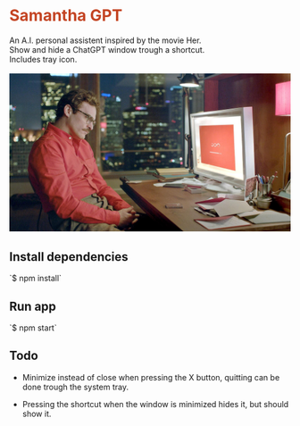<h1 style="color:#c44524;">Samantha GPT</h1>
An A.I. personal assistent inspired by the movie Her.
<br>
Show and hide a ChatGPT window trough a shortcut.<br>
Includes tray icon.<br>
<br>
<img src="her movie.jpg">

<h2>Install dependencies</h2>
`$ npm install`

<h2>Run app</h2>
`$ npm start`

<h2>Todo</h2>

- Minimize instead of close when pressing the X button, quitting can be done trough the system tray.

- Pressing the shortcut when the window is minimized hides it, but should show it.
